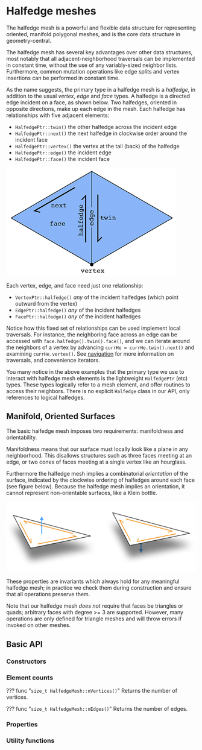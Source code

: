 # Halfedge meshes

The halfedge mesh is a powerful and flexible data structure for representing oriented, manifold polygonal meshes, and is the core data structure in geometry-central.

The halfedge mesh has several key advantages over other data structures, most notably that all adjacent-neighborhood traversals can be implemented in constant time, without the use of any variably-sized neighbor lists. Furthermore, common mutation operations like edge splits and vertex insertions can be performed in constant time.

As the name suggests, the primary type in a halfedge mesh is a _halfedge_, in addition to the usual _vertex_, _edge_ and _face_ types. A halfedge is a directed edge incident on a face, as shown below. Two halfedges, oriented in opposite directions, make up each edge in the mesh. Each halfedge has relationships with five adjacent elements: 

- `HalfedgePtr::twin()` the other halfedge across the incident edge
- `HalfedgePtr::next()` the next halfedge in clockwise order around the incident face
- `HalfedgePtr::vertex()` the vertex at the tail (back) of the halfedge
- `HalfedgePtr::edge()` the incident edge
- `HalfedgePtr::face()` the incident face

![halfedge pointers](../media/halfedge_pointers.png)

Each vertex, edge, and face need just one relationship:

- `VertexPtr::halfedge()` _any_ of the incident halfedges (which point outward from the vertex)
- `EdgePtr::halfedge()` _any_ of the incident halfedges
- `FacePtr::halfedge()` _any_ of the incident halfedges

Notice how this fixed set of relationships can be used implement local traversals. For instance, the neighboring face across an edge can be accessed with `face.halfedge().twin().face()`, and we can iterate around the neighbors of a vertex by advancing `currHe = currHe.twin().next()` and examining `currHe.vertex()`. See [navigation](navigation.md) for more information on traversals, and convenience iterators.

You many notice in the above examples that the primary type we use to interact with halfedge mesh elements is the lightweight `HalfedgePtr` (etc) types. These types logically refer to a mesh element, and offer routines to access their neighbors. There is no explicit `Halfedge` class in our API, only references to logical halfedges.

## Manifold, Oriented Surfaces

The basic halfedge mesh imposes two requirements: manifoldness and orientability. 

Manifoldness means that our surface must locally look like a plane in any neighborhood. This disallows structures such as three faces meeting at an edge, or two cones of faces meeting at a single vertex like an hourglass. 

Furthermore the halfedge mesh implies a combinatorial _orientation_ of the surface, indicated by the clockwise ordering of halfedges around each face (see figure below). Because the halfedge mesh implies an orientation, it cannot represent non-orientable surfaces, like a Klein bottle.

![halfedge orientation](../media/halfedge_orientation.png)

These properties are invariants which always hold for any meaningful halfedge mesh; in practice we check them during construction and ensure that all operations preserve them.

Note that our halfedge mesh _does not_ require that faces be triangles or quads; arbitrary faces with degree >= 3 are supported. However, many operations are only defined for triangle meshes and will throw errors if invoked on other meshes.

## Basic API


### Constructors

### Element counts

??? func "`size_t HalfedgeMesh::nVertices()`"
    Returns the number of vertices. 

??? func "`size_t HalfedgeMesh::nEdges()`"
    Returns the number of edges. 

### Properties



### Utility functions   
